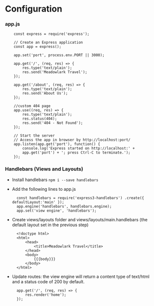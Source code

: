 # Configuration

### app.js

		const express = require('express');

		// Create an Express application
		const app = express();

		app.set('port', process.env.PORT || 3000);

		app.get('/', (req, res) => {
			res.type('text/plain');
			res.send('Meadowlark Travel');
		});

		app.get('/about', (req, res) => {
			res.type('text/plain');
			res.send('About Us');
		});

		//custom 404 page
		app.use((req, res) => {
			res.type('text/plain');
			res.status(404);
			res.send('404 - Not Found');
		});

		// Start the server
        // Access the app in browser by http://localhost:port/
		app.listen(app.get('port'), function() {
			console.log('Express started on http://localhost:' +
			app.get('port') + '; press Ctrl-C to terminate.');
		});


### Handlebars (Views and Layouts)
* Install handlebars `npm i --save handlebars`
* Add the following lines to app.js

		const handlebars = require('express3-handlebars') .create({ defaultLayout:'main' });
		app.engine('handlebars', handlebars.engine); 
		app.set('view engine', 'handlebars');

* Create views/layouts folder and views/layouts/main.handlebars (the default layout set in the previous step)

		<!doctype html>
		<html>
		    <head>
				<title>Meadowlark Travel</title> 
			</head>
			<body>
				{{{body}}}
		    </body>
		</html>

* Update routes: the view engine will return a content type of text/html and a status code of 200 by default. 
		
		app.get('/', (req, res) => {
			res.render('home');
		});
